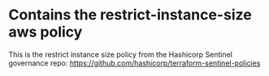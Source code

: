 # Contains the restrict-instance-size aws policy
This is the restrict instance size policy  from the Hashicorp Sentinel governance repo:
https://github.com/hashicorp/terraform-sentinel-policies
